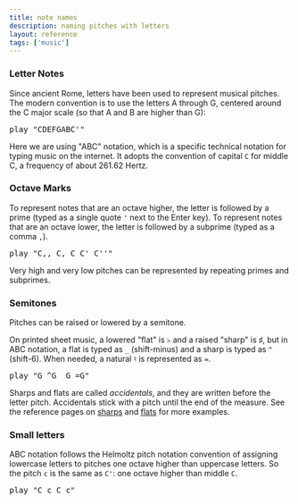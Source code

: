 ```yaml
---
title: note names
description: naming pitches with letters
layout: reference
tags: ['music']
---
```


<h3>Letter Notes</h3>

Since ancient Rome, letters have been used to represent musical pitches.
The modern convention is to use the letters A through G, centered around
the C major scale (so that A and B are higher than G):

<pre class="jumbo">
play "CDEFG<span data-dfn="higher than G">ABC'</span>"
</pre>

Here we are using "ABC" notation, which is a specific technical notation
for typing music on the internet.  It adopts the convention of
capital `C` for middle C, a frequency of about 261.62 Hertz.

<h3>Octave Marks</h3>

To represent notes that are an octave higher, the letter is followed
by a prime (typed as a single quote `'` next to the Enter key).  To
represent notes that are an octave lower, the letter is followed by a
subprime (typed as a comma `,`).

<pre class="jumbo">
play "C,, C, C C' C''"
</pre>

Very high and very low pitches can be represented
by repeating primes and subprimes.

<h3>Semitones</h3>

Pitches can be raised or lowered by a semitone.

On printed sheet music, a lowered "flat" is &#x266D; and a raised "sharp" is
&#x266F;, but in ABC notation, a flat is typed as
`_` (shift-minus) and a sharp is typed as `^` (shift-6).
When needed, a natural &#x266E; is represented as `=`.

<pre class="jumbo">
play "G <span data-dfnup="G sharp">^G</span>&nbsp;<span data-dfn="G flat">_G</span>&nbsp;<span data-dfnup="G natural">=G</span>"
</pre>

Sharps and flats are called <em>accidentals</em>, and they are written
before the letter pitch.  Accidentals stick with a pitch until the end
of the measure.
See the reference pages on <a href="sharps.html">sharps</a> and
<a href="flats.html">flats</a> for more examples.

<h3>Small letters</h3>

ABC notation follows the Helmoltz pitch notation convention of assigning
lowercase letters to pitches one octave higher than uppercase letters.
So the pitch <code>c</code> is the same as <code>C'</code>: one octave
higher than middle <code>C</code>.

<pre class="jumbo">
play "C c C c"
</pre>
